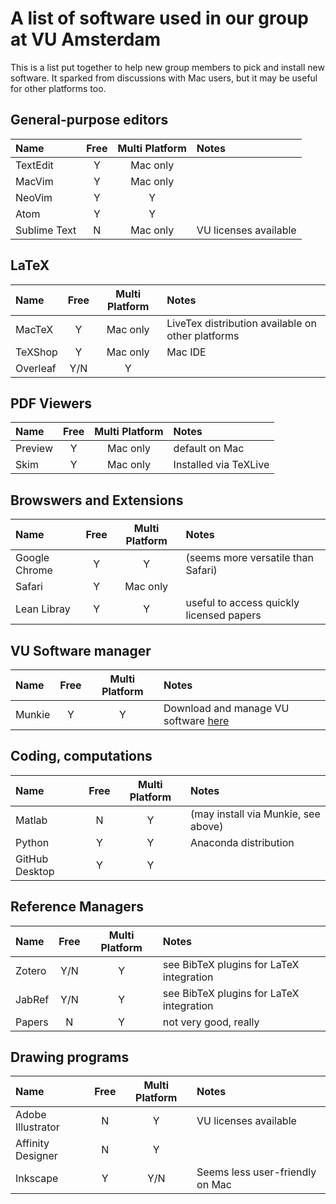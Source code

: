# A list of software used in our group at VU Amsterdam

This is a list put together to help new group members to pick and install new software. It sparked from discussions with Mac users, but it may be useful for other platforms too.

## General-purpose editors
| Name      | Free          | Multi Platform  | Notes |
| :-- |:--:| :--:| :-- |
| TextEdit  | Y | Mac only | |
| MacVim  | Y | Mac only | |
| NeoVim  | Y | Y | |
| Atom  | Y | Y | |
| Sublime Text  | N | Mac only | VU licenses available|

## LaTeX
| Name      | Free          | Multi Platform  | Notes |
| :-- |:--:| :--:| :-- |
| MacTeX   | Y | Mac only | LiveTex distribution available on other platforms|
| TeXShop  | Y | Mac only | Mac IDE|
| Overleaf | Y/N | Y | |

## PDF Viewers
| Name      | Free          | Multi Platform  | Notes |
| :-- |:--:| :--:| :-- |
| Preview  | Y | Mac only | default on Mac |
| Skim | Y | Mac only | Installed via TeXLive |

## Browswers and Extensions
| Name      | Free          | Multi Platform  | Notes |
| :-- |:--:| :--:| :-- |
| Google Chrome   | Y | Y | (seems more versatile than Safari) |
| Safari   | Y | Mac only | |
| Lean Libray | Y | Y | useful to access quickly licensed papers|

## VU Software manager
| Name      | Free          | Multi Platform  | Notes |
| :-- |:--:| :--:| :-- |
| Munkie | Y | Y | Download and manage VU software [here](https://munki.mac.vu.nl/installers/) |

## Coding, computations
| Name      | Free          | Multi Platform  | Notes |
| :-- |:--:| :--:| :-- |
| Matlab | N | Y | (may install via Munkie, see above) |
| Python | Y | Y | Anaconda distribution |
| GitHub Desktop | Y | Y | |

## Reference Managers
| Name      | Free          | Multi Platform  | Notes |
| :-- |:--:| :--:| :-- |
| Zotero | Y/N | Y | see BibTeX plugins for LaTeX integration|
| JabRef | Y/N | Y | see BibTeX plugins for LaTeX integration|
| Papers | N | Y | not very good, really|

## Drawing programs
| Name      | Free          | Multi Platform  | Notes |
| :-- |:--:| :--:| :-- |
| Adobe Illustrator | N | Y | VU licenses available|
| Affinity Designer | N | Y | |
| Inkscape | Y | Y/N | Seems less user-friendly on Mac |
